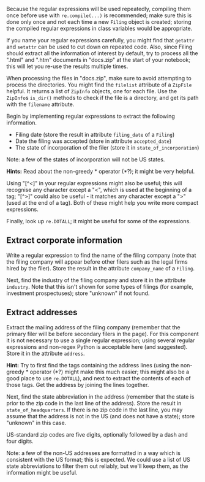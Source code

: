 Because the regular expressions will be used repeatedly, compiling them once before use with `re.compile(...)` is recommended; make sure this is done only once and not each time a new `Filing` object is created; storing the compiled regular expressions in class variables would be appropriate.

If you name your regular expressions carefully, you might find that `getattr` and `setattr` can be used to cut down on repeated code. Also, since Filing should extract all the information of interest by default, try to process all the ".html" and ".htm" documents in "docs.zip" at the start of your notebook; this will let you re-use the results multiple times.

When processing the files in "docs.zip", make sure to avoid attempting to process the directories. You might find the `filelist` attribute of a `ZipFile` helpful. It returns a list of `ZipInfo` objects, one for each file. Use the `ZipInfo`s `is_dir()` methods to check if the file is a directory, and get its path with the `filename` attribute.

Begin by implementing regular expressions to extract the following information.

- Filing date (store the result in attribute `filing_date` of a `Filing`)
- Date the filing was  accepted (store in attribute `accepted_date`)
- The state of incorporation of the filer (store it in `state_of_incorporation`)

Note: a few of the states of incorporation will not be US states.

**Hints:** Read about the non-greedy * operator (*?); it might be very helpful. 

Using "[^<]" in your regular expressions might also be useful; this will recognise any character except a "<", which is used at the beginning of a tag; "[^>]" could also be useful - it matches any character except a ">" (used at the end of a tag). Both of these might help you write more compact expressions.

Finally, look up `re.DOTALL`; it might be useful for some of the expressions.

## Extract corporate information

Write a regular expression to find the name of the filing company (note that the filing company will appear before other filers such as the legal firms hired by the filer). Store the result in the attribute `company_name` of a `Filing`.

Next, find the industry of the filing company and store it in the attribute `industry`. Note that this isn't shown for some types of filings (for example, investment prospectuses); store "unknown" if not found.

## Extract addresses

Extract the mailing address of the filing company (remember that the primary filer will be before secondary filers in the page). For this component it is not necessary to use a single regular expression; using several regular expressions and non-regex Python is acceptable here (and suggested). Store it in the attribute `address`.

**Hint:** Try to first find the tags containing the address lines (using the non-greedy * operator (*?) might make this much easier; this might also be a good place to use `re.DOTALL`), and next to extract the contents of each of those tags. Get the address by joining the lines together.

Next, find the state abbreviation in the address (remember that the state is prior to the zip code in the last line of the address). Store the result in `state_of_headquarters`. If there is no zip code in the last line, you may assume that the address is not in the US (and does not have a state); store "unknown" in this case.

US-standard zip codes are five digits, optionally followed by a dash and four digits.

Note: a few of the non-US addresses are formatted in a way which is consistent with the US format; this is expected. We could use a list of US state abbreviations to filter them out reliably, but we'll keep them, as the information might be useful.
